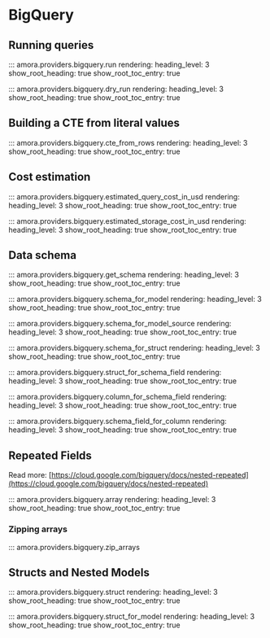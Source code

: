 # BigQuery

## Running queries

::: amora.providers.bigquery.run
    rendering:
        heading_level: 3
        show_root_heading: true
        show_root_toc_entry: true

::: amora.providers.bigquery.dry_run
    rendering:
        heading_level: 3
        show_root_heading: true
        show_root_toc_entry: true

## Building a CTE from literal values

::: amora.providers.bigquery.cte_from_rows
    rendering:
        heading_level: 3
        show_root_heading: true
        show_root_toc_entry: true

## Cost estimation

::: amora.providers.bigquery.estimated_query_cost_in_usd
    rendering:
        heading_level: 3
        show_root_heading: true
        show_root_toc_entry: true

::: amora.providers.bigquery.estimated_storage_cost_in_usd
    rendering:
        heading_level: 3
        show_root_heading: true
        show_root_toc_entry: true

## Data schema

::: amora.providers.bigquery.get_schema
    rendering:
        heading_level: 3
        show_root_heading: true
        show_root_toc_entry: true


::: amora.providers.bigquery.schema_for_model
    rendering:
        heading_level: 3
        show_root_heading: true
        show_root_toc_entry: true

::: amora.providers.bigquery.schema_for_model_source
    rendering:
        heading_level: 3
        show_root_heading: true
        show_root_toc_entry: true

::: amora.providers.bigquery.schema_for_struct
    rendering:
        heading_level: 3
        show_root_heading: true
        show_root_toc_entry: true

::: amora.providers.bigquery.struct_for_schema_field
    rendering:
        heading_level: 3
        show_root_heading: true
        show_root_toc_entry: true

::: amora.providers.bigquery.column_for_schema_field
    rendering:
        heading_level: 3
        show_root_heading: true
        show_root_toc_entry: true

::: amora.providers.bigquery.schema_field_for_column
    rendering:
        heading_level: 3
        show_root_heading: true
        show_root_toc_entry: true

## Repeated Fields
Read more: [https://cloud.google.com/bigquery/docs/nested-repeated](https://cloud.google.com/bigquery/docs/nested-repeated)

::: amora.providers.bigquery.array
    rendering:
        heading_level: 3
        show_root_heading: true
        show_root_toc_entry: true

### Zipping arrays

::: amora.providers.bigquery.zip_arrays

## Structs and Nested Models

::: amora.providers.bigquery.struct
    rendering:
        heading_level: 3
        show_root_heading: true
        show_root_toc_entry: true

::: amora.providers.bigquery.struct_for_model
    rendering:
        heading_level: 3
        show_root_heading: true
        show_root_toc_entry: true
